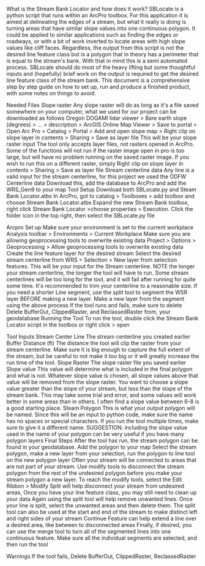 What is the Stream Bank Locator and how does it work?
	SBLocate is a python script that runs within an ArcPro toolbox. For this application it is aimed at delineating the edges of a stream, but what it really is doing is turning areas that have similar slope values into one continuous polygon. It could be applied to similar applications such as finding the edges or roadways, or with a bit of work inverted to locate areas with high slope values like cliff faces. 
Regardless, the output from this script is not the desired line feature class but is a polygon that in theory has a perimeter that is equal to the stream's bank. With that in mind this is a semi automated process. SBLocate should do most of the heavy lifting but some thoughtful inputs and (hopefully) brief work on the output is required to get the desired line feature class of the stream bank. 
	This document is a comprehensive step by step guide on how to set up, run and produce a finished product, with some notes on things to avoid.  

Needed Files
Slope raster 
Any slope raster will do as long as it's a file saved somewhere on your computer, what we used for our project can be downloaded as follows 
Oregon DOGAMI lidar viewer >  Bare earth slope (degrees) > … > description > ArcGIS Online Map Viewer > Save to portal  > Open Arc Pro > Catalog > Portal > Add and open slope map > Right clip on slope layer in contents > Sharing > Save as layer file 
This will be your slope raster input
The tool only accepts layer files, not rasters opened in ArcPro. Some of the functions will not run if the raster image open in pro is too large, but will have no problem running on the saved raster image. If you wish to run this on a different raster, simply Right clip on slope layer in contents > Sharing > Save as layer file 
Stream centerline data
Any line is a valid input for the stream centerline, for this project we used the ODFW Centerline data 
Download this, add the database to ArcPro and add the WRS_Gen9 to your map
Tool Setup
Download both SBLocate.py and Steam Bank Locator.atbx
In ArcPro, got to catalog > Toolboxes > add toolbox and choose Stream Bank Locator.atbx
Expand the new Stream Bank toolbox, right click Stream Bank Locator >choose properties > Execution. Click the folder icon in the top right, then select the SBLocate.py file

Arcpro Set up
Make sure your environment is set to the current workplace
Analysis toolbar > Environments > Current Workplace
Make sure you are allowing geoprocessing tools to overwrite existing data
Project > Options > Geoprocessing > Allow geoprocessing tools to overwrite existing data
Create the line feature layer for the desired stream
Select the desired stream centerline from WRS > Selection > New layer from selection features. This will be your input for the Stream centerline.
NOTE the longer your stream centerline, the longer the tool will have to run. Some stream centerlines will be too long for the tool, and it will fail after running for quite some time. It's recommended to trim your centerline to a reasonable size.
 If you need a shorter Line segment, use the split tool to segment the WSR layer BEFORE making a new layer. Make a new layer from the segment using the above process
If the tool runs and fails, make sure to delete Delete BufferOut, ClippedRaster, and ReclassedRaster from, your geodatabase
Running the Tool
To run the tool, double click the Stream Bank Locator script in the toolbox or right click > open

Tool Inputs
Stream Center Line
The stream centerline you created earlier
Buffer Distance (ft)
The distance the tool will clip the raster from your stream centerline. Make sure it is big enough to capture the full extent of the stream, but be careful to not make it too big or it will greatly increase the run time of the tool. 
Slope Raster
The slope raster file you saved earlier 
Slope value
This value will determine what is included in the final polygon and what is not. Whatever slope value is chosen, all slope values above that value will be removed from the slope raster. You want to choose a slope value greater than the slope of your stream, but less than the slope of the stream bank. This may take some trial and error, and some values will work better in some areas than in others. I often find a slope value between 6-8 is a good starting place.
Steam Polygon
This is what your output polygon will be named. Since this will be an input to python code, make sure the name has no spaces or special characters. If you run the tool multiple times, make sure to give it a different name. 
SUGGESTION: including the slope value used in the name of your polygon can be very useful if you have many polygon layers
Final Steps
After the tool has run, the stream polygon can be found in your geodatabase. 
Add the polygon to your map
Select the stream polygon, make a new layer from your selection, run the polygon to line tool on the new polygon layer
Often your stream will be connected to areas that are not part of your stream. Use modify tools to disconnect the stream polygon from the rest of the undesired polygon before you make your stream polygon a new layer.
To reach the modify tools, select the Edit Ribbon > Modify 
Split will help disconnect your stream from undesired areas, 
Once you have your line feature class, you may still need to clean up your data
Again using the split tool will help remove unwanted lines. Once your line is split, select the unwanted areas and then delete them.
The split tool can also be used at the start and end of the stream to make distinct left and right sides of your stream 
Continue Feature can help extend a line over a desired area, like between to disconnected areas
Finally, if desired, you can use the merge tool to turn all of the segmented lines into one continuous feature. Make sure all the individual segments are selected, and then run the tool

Warnings
If the tool fails, 
Delete BufferOut, ClippedRaster, ReclassedRaster

